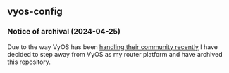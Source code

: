 ## vyos-config

### Notice of archival (2024-04-25)

Due to the way VyOS has been [handling their community recently](https://blog.vyos.io/community-contributors-userbase-and-lts-builds) I have decided to step away from VyOS as my router platform and have archived this repository.
